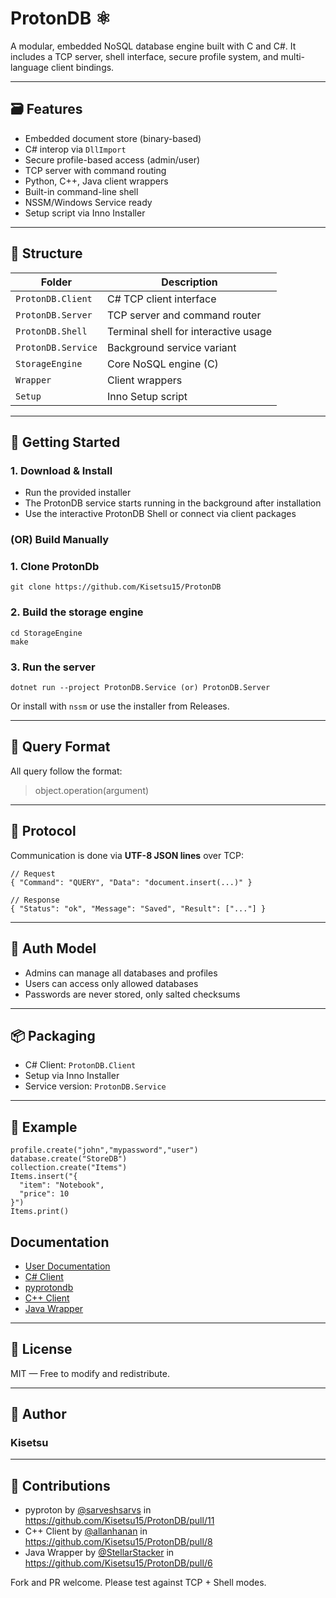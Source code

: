 # ProtonDB ⚛️

A modular, embedded NoSQL database engine built with C and C#. It includes a TCP server, shell interface, secure profile system, and multi-language client bindings.

---

## 🗃 Features

- Embedded document store (binary-based)
- C# interop via `DllImport`
- Secure profile-based access (admin/user)
- TCP server with command routing
- Python, C++, Java client wrappers
- Built-in command-line shell
- NSSM/Windows Service ready
- Setup script via Inno Installer

---

## 🧭 Structure

| Folder               | Description                            |
|----------------------|----------------------------------------|
| `ProtonDB.Client`    | C# TCP client interface                |
| `ProtonDB.Server`    | TCP server and command router          |
| `ProtonDB.Shell`     | Terminal shell for interactive usage   |
| `ProtonDB.Service`   | Background service variant             |
| `StorageEngine`      | Core NoSQL engine (C)                  |
| `Wrapper`            | Client wrappers                        |
| `Setup`              | Inno Setup script                      |

---

## 🚀 Getting Started

### 1. Download & Install

- Run the provided installer
- The ProtonDB service starts running in the background after installation
- Use the interactive ProtonDB Shell or connect via client packages

### (OR) Build Manually

### 1. Clone ProtonDb

```
git clone https://github.com/Kisetsu15/ProtonDB
```

### 2. Build the storage engine

```
cd StorageEngine
make
````

### 3. Run the server

```
dotnet run --project ProtonDB.Service (or) ProtonDB.Server
```

Or install with `nssm` or use the installer from Releases.

---

## 💬 Query Format

All query follow the format:

> object.operation(argument)

---

## 🔌 Protocol

Communication is done via **UTF-8 JSON lines** over TCP:

```
// Request
{ "Command": "QUERY", "Data": "document.insert(...)" }

// Response
{ "Status": "ok", "Message": "Saved", "Result": ["..."] }
```

---

## 🔐 Auth Model

* Admins can manage all databases and profiles
* Users can access only allowed databases
* Passwords are never stored, only salted checksums

---

## 📦 Packaging

* C# Client: `ProtonDB.Client`
* Setup via Inno Installer
* Service version: `ProtonDB.Service`

---

## 🧪 Example

```
profile.create("john","mypassword","user")
database.create("StoreDB")
collection.create("Items")
Items.insert("{
  "item": "Notebook",
  "price": 10
}")
Items.print()
```

## Documentation

* [User Documentation](https://github.com/Kisetsu15/ProtonDB/blob/master/Document/ProtonDB_User_Documentation.pdf)
* [C# Client](https://github.com/Kisetsu15/ProtonDB/blob/master/ProtonDB.Client/README.md)
* [pyprotondb](https://github.com/Kisetsu15/ProtonDB/blob/master/Wrapper/pyprotondb/README.md)
* [C++ Client](https://github.com/Kisetsu15/ProtonDB/blob/master/Wrapper/cpp/README.md)
* [Java Wrapper](https://github.com/Kisetsu15/ProtonDB/blob/master/Wrapper/Java/README.md)
  

---

## 📄 License

MIT — Free to modify and redistribute.

---

## 🤖 Author

### Kisetsu

---

## 🤝 Contributions
* pyproton by [@sarveshsarvs](https://github.com/sarveshsarvs) in https://github.com/Kisetsu15/ProtonDB/pull/11
* C++ Client by [@allanhanan](https://github.com/allanhanan) in https://github.com/Kisetsu15/ProtonDB/pull/8
* Java Wrapper by [@StellarStacker](https://github.com/StellarStacker) in https://github.com/Kisetsu15/ProtonDB/pull/6

Fork and PR welcome. Please test against TCP + Shell modes.
